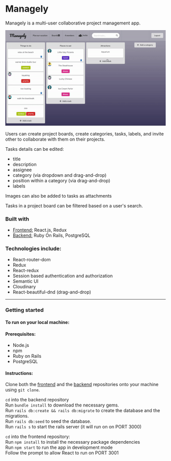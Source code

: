 # Managely

Managely is a multi-user collaborative project management app.

<img src="public/readme-demo.gif" alt="managely demo gif">

Users can create project boards, create categories, tasks, labels, and invite other to collaborate with them on their projects.

Tasks details can be edited:
- title
- description
- assignee
- category (via dropdown and drag-and-drop)
- position within a category (via drag-and-drop)
- labels

Images can also be added to tasks as attachments

Tasks in a project board can be filtered based on a user's search.


### Built with

- [Frontend:](https://github.com/elishevaelbaz/project-manager-client) React.js, Redux  
- [Backend:](https://github.com/elishevaelbaz/project-manager-api) Ruby On Rails, PostgreSQL


### Technologies include:

- React-router-dom
- Redux
- React-redux
- Session based authentication and authorization
- Semantic UI
- Cloudinary
- React-beautiful-dnd (drag-and-drop)
---

### Getting started
#### To run on your local machine:

#### Prerequisites:
- Node.js
- npm
- Ruby on Rails
- PostgreSQL

#### Instructions:   
Clone both the [frontend](https://github.com/elishevaelbaz/project-manager-client) and the [backend](https://github.com/elishevaelbaz/project-manager-api) repositories onto your machine using `git clone`.  

`cd` into the backend repository  
Run `bundle install` to download the necessary gems.  
Run `rails db:create && rails db:migrate` to create the database and the migrations.  
Run `rails db:seed` to seed the database.  
Run `rails s` to start the rails server (it will run on on PORT 3000)  

`cd` into the frontend repository:  
Run `npm install` to install the necessary package dependencies  
Run `npm start` to run the app in development mode  
Follow the prompt to allow React to run on PORT 3001  
